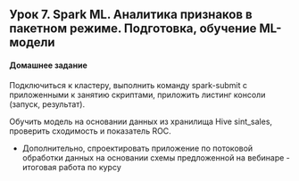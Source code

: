 ## Урок 7. Spark ML. Аналитика признаков в пакетном режиме. Подготовка, обучение ML-модели
#### Домашнее задание
Подключиться к кластеру, выполнить команду spark-submit с приложенными к занятию скриптами, приложить листинг консоли (запуск, результат).

Обучить модель на основании данных из хранилища Hive sint_sales, проверить сходимость и показатель ROC.
* Дополнительно, спроектировать приложение по потоковой обработки данных на основании схемы предложенной на вебинаре - итоговая работа по курсу
